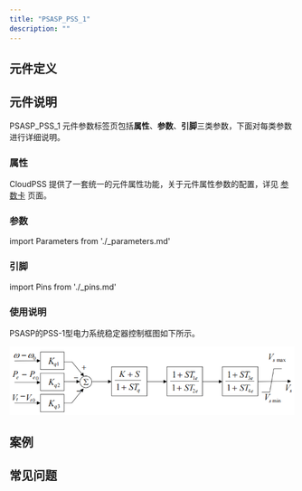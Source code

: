 ```yaml
---
title: "PSASP_PSS_1"
description: ""
---
```


## 元件定义

## 元件说明

PSASP\_PSS\_1 元件参数标签页包括**属性**、**参数**、**引脚**三类参数，下面对每类参数进行详细说明。

### 属性

CloudPSS 提供了一套统一的元件属性功能，关于元件属性参数的配置，详见 [参数卡](docs/documents/software/10-xstudio/20-simstudio/40-workbench/20-function-zone/30-design-tab/30-param-panel/index.md) 页面。

### 参数

import Parameters from './_parameters.md'

<Parameters/>

### 引脚

import Pins from './_pins.md'

<Pins/>

### 使用说明
PSASP的PSS-1型电力系统稳定器控制框图如下所示。

![等效图](./PSASP_PSS_1.png)

## 案例

## 常见问题

